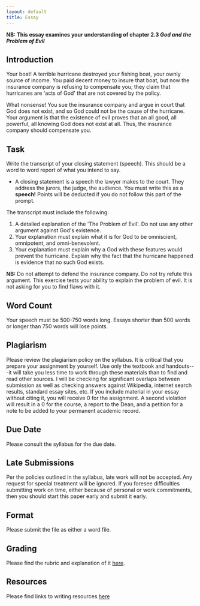 ```yaml
---
layout: default
title: Essay 
---
```


**NB: This essay examines your understanding of chapter 2.3 *God and the Problem of Evil***

## Introduction

Your boat!  A terrible hurricane destroyed your fishing boat, your ownly source of income. You paid decent money to insure that boat, but now the insurance company is refusing to compensate you; they claim that hurricanes are 'acts of God' that are not covered by the policy.

What nonsense! You sue the insurance company and argue in court that God does not exist, and so God could not be the cause of the hurricane. Your argument is that the existence of evil proves that an all good, all powerful, all knowing God does not exist at all. Thus, the insurance company should compensate you.

## Task

Write the transcript of your closing statement (speech). This should be a word to word report of what you intend to say. 

+ A closing statement is a speech the lawyer makes to the court. They address the jurors, the judge, the audience. You must write this as a **speech!** Points will be deducted if you do not follow this part of the prompt. 

The transcript must include the following: 

1. A detailed explanation of the 'The Problem of Evil'. Do not use any other argument against God's existence. 
2. Your explanation must explain what it is for God to be omniscient, omnipotent, and omni-benevolent. 
3. Your explanation must explain why a God with these features would prevent the hurricane. Explain why the fact that the hurricane happened is evidence that no such God exists. 

**NB:** Do not attempt to defend the insurance company. Do not try refute this argument. This exercise tests your ability to explain the problem of evil. It is not asking for you to find flaws with it.     

## Word Count

Your speech must be 500-750 words long. Essays shorter than 500 words or longer than 750 words will lose points.


## Plagiarism

Please review the plagiarism policy on the syllabus. It is critical that you prepare your assignment by yourself. Use only the textbook and handouts---it will take you less time to work through these materials than to find and read other sources. I will be checking for significant overlaps between submission as well as checking answers against Wikipedia, internet search results, standard essay sites, etc. If you include material in your essay without citing it, you will receive 0 for the assignment. A second violation will result in a 0 for the course, a report to the Dean, and a petition for a note to be added to your permanent academic record. 

## Due Date
Please consult the syllabus for the due date.

## Late Submissions

Per the policies outlined in the syllabus, late work will not be accepted. Any request for special treatment will be ignored. If you foresee difficulties submitting work on time, either because of personal or work commitments, then you should start this paper early and submit it early. 

## Format
Please submit the file as either a word file.

## Grading
Please find the rubric and explanation of it [here](/resources/grading/).

## Resources
Please find links to writing resources [here](/resources/)








